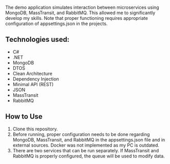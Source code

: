The demo application simulates interaction between microservices using MongoDB, MassTransit, and RabbitMQ. This allowed me to significantly develop my skills. Note that proper functioning requires appropriate configuration of appsettings.json in the projects.

## Technologies used:
* C#
* .NET
* MongoDB
* DTOS
* Clean Architecture
* Dependency Injection
* Minimal API (REST)
* JSON
* MassTransit
* RabbitMQ

## How to Use
1. Clone this repository.
2. Before running, proper configuration needs to be done regarding MongoDB, MassTransit, and RabbitMQ in the appsettings.json file and in external sources. Docker was not implemented as my PC is outdated.
3. There are two services that can be run separately. If MassTransit and RabbitMQ is properly configured, the queue will be used to modify data.
